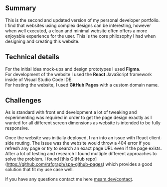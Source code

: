 ## Summary
This is the second and updated version of my personal developer portfolio.\
I find that websites using complex designs can be interesting, however when well executed, a clean and minimal website often offers a more enjoyable experience for the user. This is the core philosophy I had when designing and creating this website. 

## Technical details
For the initial idea mock-ups and design prototypes I used **Figma**.\
For development of the website I used the **React** JavaScript framework inside of Visual Studio Code IDE.\
For hosting the website, I used **GitHub Pages** with a custom domain name.

## Challenges 
As is standard with front end development a lot of tweaking and experimenting was required in order to get the page design exactly as I wanted for all different screen dimensions as website is intended to be fully responsive. 

Once the website was initially deployed, I ran into an issue with React client-side routing. The issue was the website would throw a 404 error if you refresh any page or try to search an exact page URL even if the page exists. After a lot of testing and research I found multiple different approaches to solve the problem. I found [this GitHub repo] (https://github.com/rafgraph/spa-github-pages) which provides a good solution that fit my use case well. 


If you have any questions contact me here [msam.dev/contact](https://msam.dev/contact).
